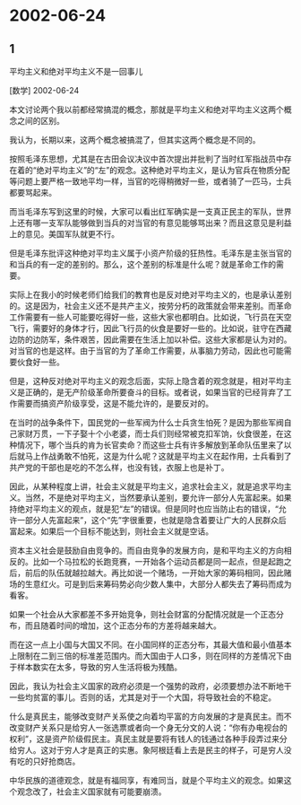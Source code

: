 # 2002-06-24

## 1

平均主义和绝对平均主义不是一回事儿

[数学] 2002-06-24

本文讨论两个我以前都经常搞混的概念，那就是平均主义和绝对平均主义这两个概念之间的区别。

我认为，长期以来，这两个概念被搞混了，但其实这两个概念是不同的。

按照毛泽东思想，尤其是在古田会议决议中首次提出并批判了当时红军指战员中存在着的“绝对平均主义”的“左”的观念。这种绝对平均主义，是认为官兵在物质分配等问题上要严格一致地平均一样，当官的吃得稍微好一些，或者骑了一匹马，士兵都要骂起来。

而当毛泽东写到这里的时候，大家可以看出红军确实是一支真正民主的军队，世界上还有哪一支军队能够做到当兵的对当官的有意见能够骂出来？而且这意见是利益上的意见。美国军队就更不行。

但是毛泽东批评这种绝对平均主义属于小资产阶级的狂热性。毛泽东是主张当官的和当兵的有一定的差别的。那么，这个差别的标准是什么呢？就是革命工作的需要。

实际上在我小的时候老师们给我们的教育也是反对绝对平均主义的，也是承认差别的。这是因为，社会主义还不是共产主义，按劳分朽的政策就会带来差别。而革命工作需要有一些人可能要吃得好一些，这些大家也都明白。比如说，飞行员在天空飞行，需要好的身体才行，因此飞行员的伙食是要好一些的。比如说，驻守在西藏边防的边防军，条件艰苦，因此需要在生活上加以补偿。这些大家都是认为对的。对当官的也是这样。由于当官的为了革命工作需要，从事脑力劳动，因此也可能需要伙食好一些。

但是，这种反对绝对平均主义的观念后面，实际上隐含着的观念就是，相对平均主义是正确的，是无产阶级革命所要奋斗的目标。或者说，如果当官的已经背弃了工作需要而搞资产阶级享受，这是不能允许的，是要反对的。

在当时的战争条件下，国民党的一些军阀为什么士兵贪生怕死？是因为那些军阀自己家财万贯，一下子娶十个小老婆，而士兵们则经常被克扣军饷，伙食很差，在这种情况下，哪个当兵的肯为长官卖命？而这些士兵有许多解放到革命队伍里来了以后就马上作战勇敢不怕死，这是为什么呢？这就是平均主义在起作用，士兵看到了共产党的干部也是吃的不怎么样，也没有钱，衣服上也是补丁。

因此，从某种程度上讲，社会主义就是平均主义，追求社会主义，就是追求平均主义。当然，不是绝对平均主义，当然要承认差别，要允许一部分人先富起来。如果持绝对平均主义的观点，就是犯“左”的错误。但是同时也应当防止右的错误，“允许一部分人先富起来”，这个“先”字很重要，也就是隐含着要让广大的人民群众后富起来。如果后一个目标不能达到，则社会主义就是空话。

资本主义社会是鼓励自由竞争的。而自由竞争的发展方向，是和平均主义的方向相反的。比如一个马拉松的长跑竞赛，一开始各个运动员都是同一起点，但是起跑之后，前后的队伍就越拉越大。再比如说一个赌场，一开始大家的筹码相同，因此赌场的生意红火。可是到后来筹码势必向少数人集中，大部分人都失去了筹码而成为看客。

如果一个社会从大家都差不多开始竞争，则社会财富的分配情况就是一个正态分布，而且随着时间的增加，这个正态分布的方差将越来越大。

而在这一点上小国与大国又不同。在小国同样的正态分布，其最大值和最小值基本上限制在二到三倍的标准差范围内。而大国由于人口多，则在同样的方差情况下由于样本数实在太多，导致的穷人生活将极为残酷。

因此，我认为社会主义国家的政府必须是一个强势的政府，必须要想办法不断地干一些均贫富的事儿。否则的话，尤其是对于一个大国，将导致社会的不稳定。

什么是真民主，能够改变财产关系使之向着均平富的方向发展的才是真民主。而不改变财产关系只是给穷人一张选票或者向一个身无分文的人说：“你有办电视台的权利”，这是资产阶级假民主。真民主就是要将有钱人的钱通过各种手段弄过来分给穷人。这对于穷人才是真正的实惠。象阿根廷看上去是民主的样子，可是穷人没有吃的只好抢商店。

中华民族的道德观念，就是有福同享，有难同当，就是个平均主义的观念。如果这个观念改了，社会主义国家就有可能要崩溃。 




